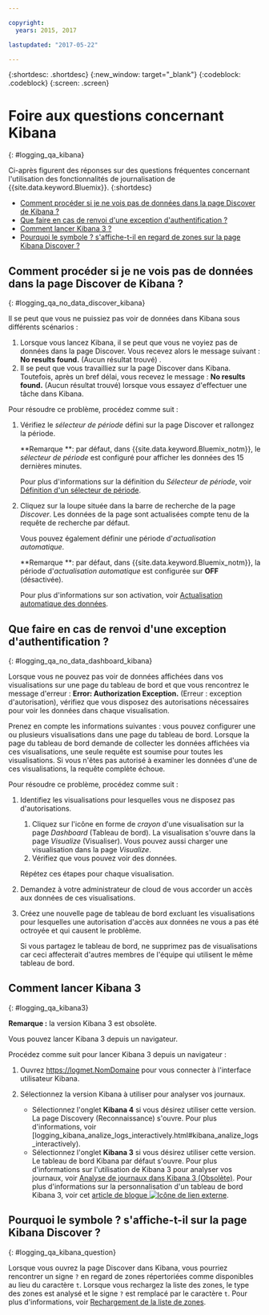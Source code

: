 ```yaml
---

copyright:
  years: 2015, 2017

lastupdated: "2017-05-22"

---
```



{:shortdesc: .shortdesc}
{:new_window: target="_blank"}
{:codeblock: .codeblock}
{:screen: .screen}


# Foire aux questions concernant Kibana
{: #logging_qa_kibana}

Ci-après figurent des réponses sur des questions fréquentes concernant l'utilisation des fonctionnalités de journalisation de {{site.data.keyword.Bluemix}}. {:shortdesc}

* [Comment procéder si je ne vois pas de données dans la page Discover de Kibana ?](logging_qa_kibana.html#logging_qa_no_data_discover_kibana)
* [Que faire en cas de renvoi d'une exception d'authentification ?](logging_qa_kibana.html#logging_qa_no_data_dashboard_kibana)
* [Comment lancer Kibana 3 ?](logging_qa_kibana.html#logging_qa_kibana3)
* [Pourquoi le symbole ? s'affiche-t-il en regard de zones sur la page Kibana Discover ?](logging_qa_kibana.html#logging_qa_kibana_question)

## Comment procéder si je ne vois pas de données dans la page Discover de Kibana ?
{: #logging_qa_no_data_discover_kibana}

Il se peut que vous ne puissiez pas voir de données dans Kibana sous différents scénarios :

1. Lorsque vous lancez Kibana, il se peut que vous ne voyiez pas de données dans la page Discover. Vous recevez alors le message suivant : **No results found.** (Aucun résultat trouvé) . 
2. Il se peut que vous travailliez sur la page Discover dans Kibana. Toutefois, après un bref délai, vous recevez le message : **No results found.** (Aucun résultat trouvé) lorsque vous essayez d'effectuer une tâche dans Kibana.

Pour résoudre ce problème, procédez comme suit :

1. Vérifiez le *sélecteur de période* défini sur la page Discover et rallongez la période. 

    **Remarque **: par défaut, dans {{site.data.keyword.Bluemix_notm}}, le *sélecteur de période* est configuré pour afficher les données des 15 dernières minutes.

    Pour plus d'informations sur la définition du *Sélecteur de période*, voir [Définition d'un sélecteur de période](../kibana4/k4_filter_logs.html#set_time_filter).
       
2. Cliquez sur la loupe située dans la barre de recherche de la page *Discover*. Les données de la page sont actualisées compte tenu de la requête de recherche par défaut.

    Vous pouvez également définir une période d'*actualisation automatique*.

    **Remarque **: par défaut, dans {{site.data.keyword.Bluemix_notm}}, la période d'*actualisation automatique* est configurée sur **OFF** (désactivée).
    
    Pour plus d'informations sur son activation, voir [Actualisation automatique des données](../kibana4/logging_kibana_analize_logs_interactively.html#kibana_discover_view_refresh_interval).



## Que faire en cas de renvoi d'une exception d'authentification ?
{: #logging_qa_no_data_dashboard_kibana}

Lorsque vous ne pouvez pas voir de données affichées dans vos visualisations sur une page du tableau de bord et que vous rencontrez le message d'erreur : **Error: Authorization Exception.** (Erreur : exception d'autorisation), vérifiez que vous disposez des autorisations nécessaires pour voir les données dans chaque visualisation.

Prenez en compte les informations suivantes :
vous pouvez configurer une ou plusieurs visualisations dans une page du tableau de bord. Lorsque la page du tableau de bord demande de collecter les données affichées via ces visualisations, une seule requête est soumise pour toutes les visualisations. Si vous n'êtes pas autorisé à examiner les données d'une de ces visualisations, la requête complète échoue.

Pour résoudre ce problème, procédez comme suit :

1. Identifiez les visualisations pour lesquelles vous ne disposez pas d'autorisations.

    1. Cliquez sur l'icône en forme de *crayon* d'une visualisation sur la page *Dashboard* (Tableau de bord). La visualisation s'ouvre dans la page *Visualize* (Visualiser). Vous pouvez aussi charger une visualisation dans la page *Visualize*. 
    2. Vérifiez que vous pouvez voir des données.
    
    Répétez ces étapes pour chaque visualisation.

2. Demandez à votre administrateur de cloud de vous accorder un accès aux données de ces visualisations.

3. Créez une nouvelle page de tableau de bord excluant les visualisations pour lesquelles une autorisation d'accès aux données ne vous a pas été octroyée et qui causent le problème. 

    Si vous partagez le tableau de bord, ne supprimez pas de visualisations car ceci affecterait d'autres membres de l'équipe qui utilisent le même tableau de bord.

## Comment lancer Kibana 3
{: #logging_qa_kibana3}

**Remarque :** la version Kibana 3 est obsolète.

Vous pouvez lancer Kibana 3 depuis un navigateur.

Procédez comme suit pour lancer Kibana 3 depuis un navigateur :

1. Ouvrez [https://logmet.<span class="keyword" data-hd-keyref="DomainName">NomDomaine</span>](https://logmet.{DomainName}) pour vous connecter à l'interface utilisateur Kibana.
    
2. Sélectionnez la version Kibana à utiliser pour analyser vos journaux.
    * Sélectionnez l'onglet **Kibana 4** si vous désirez utiliser cette version. La page Discovery (Reconnaissance) s'ouvre. Pour plus d'informations, voir [logging_kibana_analize_logs_interactively.html#kibana_analize_logs_interactively).
    * Sélectionnez l'onglet **Kibana 3** si vous désirez utiliser cette version. Le tableau de bord Kibana par défaut s'ouvre. Pour plus d'informations sur l'utilisation de Kibana 3 pour analyser vos journaux, voir [Analyse de journaux dans Kibana 3 (Obsolète)](../logging_view_kibana3.html#analyzing_logs_Kibana3). Pour plus d'informations sur la personnalisation d'un tableau de bord Kibana 3, voir cet [article de blogue ![Icône de lien externe](../../../icons/launch-glyph.svg "Icône de lien externe")](https://www.ibm.com/blogs/bluemix/2015/09/creating-custom-kibana-dashboard-in-bluemix/).
     

## Pourquoi le symbole ? s'affiche-t-il sur la page Kibana Discover ?
{: #logging_qa_kibana_question}

Lorsque vous ouvrez la page Discover dans Kibana, vous pourriez rencontrer un signe `?` en regard de zones répertoriées comme disponibles au lieu du caractère `t`. Lorsque vous rechargez la liste des zones, le type des zones est analysé et le signe `?` est remplacé par le caractère `t`. Pour plus d'informations, voir [Rechargement de la liste de zones](../kibana4/logging_kibana_analize_logs_interactively.html#kibana_discover_view_reload_fields).



